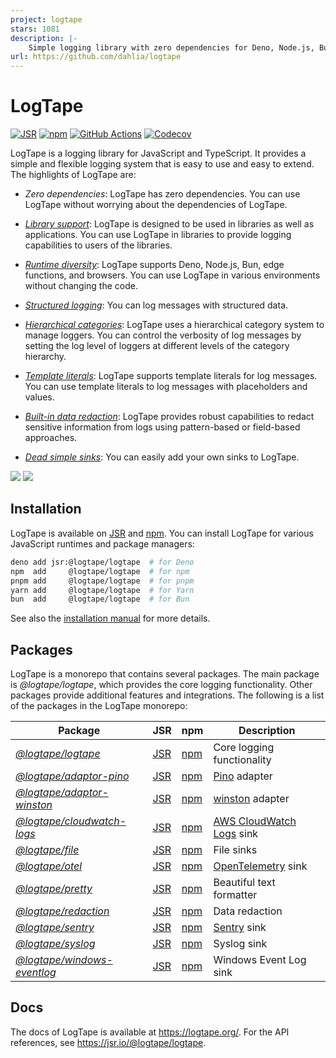 ```yaml
---
project: logtape
stars: 1081
description: |-
    Simple logging library with zero dependencies for Deno, Node.js, Bun, browsers, and edge functions
url: https://github.com/dahlia/logtape
---
```


<!-- deno-fmt-ignore-file -->

LogTape
=======

[![JSR][JSR badge]][JSR]
[![npm][npm badge]][npm]
[![GitHub Actions][GitHub Actions badge]][GitHub Actions]
[![Codecov][Codecov badge]][Codecov]

LogTape is a logging library for JavaScript and TypeScript.  It provides a
simple and flexible logging system that is easy to use and easy to extend.
The highlights of LogTape are:

 -  *Zero dependencies*: LogTape has zero dependencies.  You can use LogTape
    without worrying about the dependencies of LogTape.

 -  *[Library support]*: LogTape is designed to be used in libraries as well
    as applications.  You can use LogTape in libraries to provide logging
    capabilities to users of the libraries.

 -  *[Runtime diversity]*: LogTape supports Deno, Node.js, Bun, edge functions,
    and browsers.  You can use LogTape in various environments without
    changing the code.

 -  *[Structured logging]*: You can log messages with structured data.

 -  *[Hierarchical categories]*: LogTape uses a hierarchical category system
    to manage loggers.  You can control the verbosity of log messages by
    setting the log level of loggers at different levels of the category
    hierarchy.

 -  *[Template literals]*: LogTape supports template literals for log messages.
    You can use template literals to log messages with placeholders and
    values.

 -  *[Built-in data redaction]*: LogTape provides robust capabilities to redact
    sensitive information from logs using pattern-based or field-based approaches.

 -  *[Dead simple sinks]*: You can easily add your own sinks to LogTape.

![](https://raw.githubusercontent.com/dahlia/logtape/refs/heads/main/screenshots/web-console.png)
![](https://raw.githubusercontent.com/dahlia/logtape/refs/heads/main/screenshots/terminal.png)

[JSR]: https://jsr.io/@logtape/logtape
[JSR badge]: https://jsr.io/badges/@logtape/logtape
[npm]: https://www.npmjs.com/package/@logtape/logtape
[npm badge]: https://img.shields.io/npm/v/@logtape/logtape?logo=npm
[GitHub Actions]: https://github.com/dahlia/logtape/actions/workflows/main.yaml
[GitHub Actions badge]: https://github.com/dahlia/logtape/actions/workflows/main.yaml/badge.svg
[Codecov]: https://codecov.io/gh/dahlia/logtape
[Codecov badge]: https://codecov.io/gh/dahlia/logtape/graph/badge.svg?token=yOejfcuX7r
[Library support]: https://logtape.org/manual/library
[Runtime diversity]: https://logtape.org/manual/install
[Structured logging]: https://logtape.org/manual/struct
[Hierarchical categories]: https://logtape.org/manual/categories
[Template literals]: https://logtape.org/manual/start#how-to-log
[Built-in data redaction]: https://logtape.org/manual/redaction
[Dead simple sinks]: https://logtape.org/manual/sinks


Installation
------------

LogTape is available on [JSR] and [npm].  You can install LogTape for various
JavaScript runtimes and package managers:

~~~~ sh
deno add jsr:@logtape/logtape  # for Deno
npm  add     @logtape/logtape  # for npm
pnpm add     @logtape/logtape  # for pnpm
yarn add     @logtape/logtape  # for Yarn
bun  add     @logtape/logtape  # for Bun
~~~~

See also the [installation manual][Runtime diversity] for more details.


Packages
--------

LogTape is a monorepo that contains several packages.  The main package is
*@logtape/logtape*, which provides the core logging functionality.  Other
packages provide additional features and integrations.  The following is a
list of the packages in the LogTape monorepo:

| Package                                           | JSR                                  | npm                                  | Description                |
|---------------------------------------------------|--------------------------------------|--------------------------------------|----------------------------|
| [*@logtape/logtape*](/logtape/)                   | [JSR][jsr:@logtape/logtape]          | [npm][npm:@logtape/logtape]          | Core logging functionality |
| [*@logtape/adaptor-pino*](/adaptor-pino/)         | [JSR][jsr:@logtape/adaptor-pino]     | [npm][npm:@logtape/adaptor-pino]     | [Pino] adapter             |
| [*@logtape/adaptor-winston*](/adaptor-winston/)   | [JSR][jsr:@logtape/adaptor-winston]  | [npm][npm:@logtape/adaptor-winston]  | [winston] adapter          |
| [*@logtape/cloudwatch-logs*](/cloudwatch-logs/)   | [JSR][jsr:@logtape/cloudwatch-logs]  | [npm][npm:@logtape/cloudwatch-logs]  | [AWS CloudWatch Logs] sink |
| [*@logtape/file*](/file/)                         | [JSR][jsr:@logtape/file]             | [npm][npm:@logtape/file]             | File sinks                 |
| [*@logtape/otel*](/otel/)                         | [JSR][jsr:@logtape/otel]             | [npm][npm:@logtape/otel]             | [OpenTelemetry] sink       |
| [*@logtape/pretty*](/pretty/)                     | [JSR][jsr:@logtape/pretty]           | [npm][npm:@logtape/pretty]           | Beautiful text formatter   |
| [*@logtape/redaction*](/redaction/)               | [JSR][jsr:@logtape/redaction]        | [npm][npm:@logtape/redaction]        | Data redaction             |
| [*@logtape/sentry*](/sentry/)                     | [JSR][jsr:@logtape/sentry]           | [npm][npm:@logtape/sentry]           | [Sentry] sink              |
| [*@logtape/syslog*](/syslog/)                     | [JSR][jsr:@logtape/syslog]           | [npm][npm:@logtape/syslog]           | Syslog sink                |
| [*@logtape/windows-eventlog*](/windows-eventlog/) | [JSR][jsr:@logtape/windows-eventlog] | [npm][npm:@logtape/windows-eventlog] | Windows Event Log sink     |

[AWS CloudWatch Logs]: https://docs.aws.amazon.com/AmazonCloudWatch/latest/logs/
[OpenTelemetry]: https://opentelemetry.io/
[Pino]: https://github.com/pinojs/pino
[Sentry]: https://sentry.io/
[winston]: https://github.com/winstonjs/winston
[jsr:@logtape/logtape]: https://jsr.io/@logtape/logtape
[npm:@logtape/logtape]: https://www.npmjs.com/package/@logtape/logtape
[jsr:@logtape/adaptor-pino]: https://jsr.io/@logtape/adaptor-pino
[npm:@logtape/adaptor-pino]: https://www.npmjs.com/package/@logtape/adaptor-pino
[jsr:@logtape/adaptor-winston]: https://jsr.io/@logtape/adaptor-winston
[npm:@logtape/adaptor-winston]: https://www.npmjs.com/package/@logtape/adaptor-winston
[jsr:@logtape/cloudwatch-logs]: https://jsr.io/@logtape/cloudwatch-logs
[npm:@logtape/cloudwatch-logs]: https://www.npmjs.com/package/@logtape/cloudwatch-logs
[jsr:@logtape/file]: https://jsr.io/@logtape/file
[npm:@logtape/file]: https://www.npmjs.com/package/@logtape/file
[jsr:@logtape/otel]: https://jsr.io/@logtape/otel
[npm:@logtape/otel]: https://www.npmjs.com/package/@logtape/otel
[jsr:@logtape/pretty]: https://jsr.io/@logtape/pretty
[npm:@logtape/pretty]: https://www.npmjs.com/package/@logtape/pretty
[jsr:@logtape/redaction]: https://jsr.io/@logtape/redaction
[npm:@logtape/redaction]: https://www.npmjs.com/package/@logtape/redaction
[jsr:@logtape/sentry]: https://jsr.io/@logtape/sentry
[npm:@logtape/sentry]: https://www.npmjs.com/package/@logtape/sentry
[jsr:@logtape/syslog]: https://jsr.io/@logtape/syslog
[npm:@logtape/syslog]: https://www.npmjs.com/package/@logtape/syslog
[jsr:@logtape/windows-eventlog]: https://jsr.io/@logtape/windows-eventlog
[npm:@logtape/windows-eventlog]: https://www.npmjs.com/package/@logtape/windows-eventlog


Docs
----

The docs of LogTape is available at <https://logtape.org/>.
For the API references, see <https://jsr.io/@logtape/logtape>.

